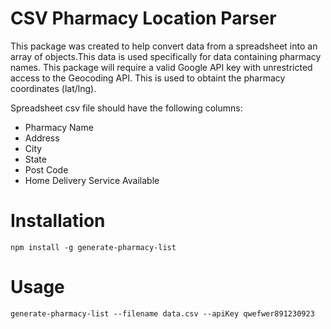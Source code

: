 # CSV Pharmacy Location Parser

This package was created to help convert data from a spreadsheet into an array of objects.This data is used specifically for data containing pharmacy names. This package will require a valid Google API key with unrestricted access to the Geocoding API. This is used to obtaint the pharmacy coordinates (lat/lng).

Spreadsheet csv file should have the following columns:

- Pharmacy Name
- Address
- City
- State
- Post Code
- Home Delivery Service Available

# Installation

```npm install -g generate-pharmacy-list```  

# Usage

```generate-pharmacy-list --filename data.csv --apiKey qwefwer891230923```


